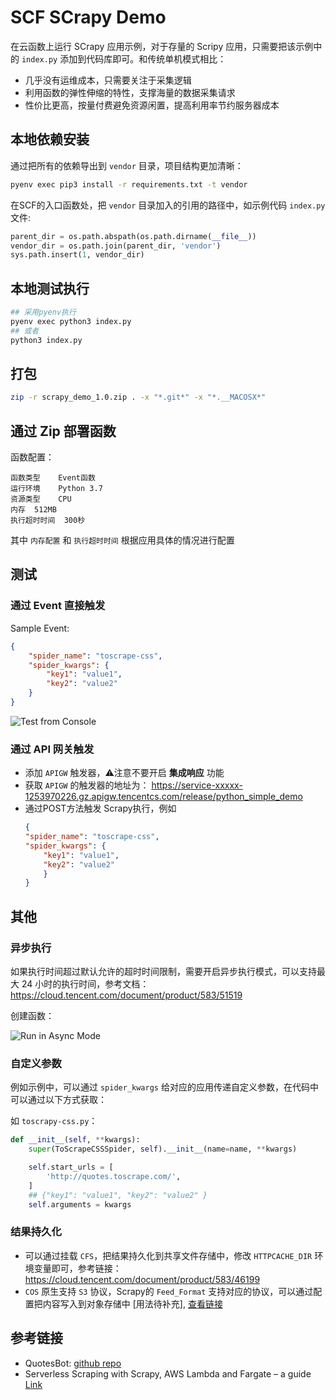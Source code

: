 # SCF SCrapy Demo

在云函数上运行 SCrapy 应用示例，对于存量的 Scripy 应用，只需要把该示例中的 `index.py` 添加到代码库即可。和传统单机模式相比：

- 几乎没有运维成本，只需要关注于采集逻辑
- 利用函数的弹性伸缩的特性，支撑海量的数据采集请求
- 性价比更高，按量付费避免资源闲置，提高利用率节约服务器成本

## 本地依赖安装

通过把所有的依赖导出到 `vendor` 目录，项目结构更加清晰：

```bash
pyenv exec pip3 install -r requirements.txt -t vendor
```

在SCF的入口函数处，把 `vendor` 目录加入的引用的路径中，如示例代码 `index.py` 文件:

```python
parent_dir = os.path.abspath(os.path.dirname(__file__))
vendor_dir = os.path.join(parent_dir, 'vendor')
sys.path.insert(1, vendor_dir)
```

## 本地测试执行

```bash
## 采用pyenv执行
pyenv exec python3 index.py
## 或者
python3 index.py
```
## 打包

```bash
zip -r scrapy_demo_1.0.zip . -x "*.git*" -x "*.__MACOSX*"
```

## 通过 Zip 部署函数

函数配置：

```
函数类型	Event函数
运行环境	Python 3.7
资源类型	CPU
内存	512MB
执行超时时间	300秒
```
其中 `内存配置` 和 `执行超时时间` 根据应用具体的情况进行配置

## 测试

### 通过 Event 直接触发

Sample Event:
```json
{
    "spider_name": "toscrape-css",
    "spider_kwargs": {
        "key1": "value1",
        "key2": "value2"
    } 
}
```

![Test from Console](https://user-images.githubusercontent.com/251222/160966810-9ee929cf-9f3f-4e5c-a4be-013ba43ad30d.png)

### 通过 API 网关触发

- 添加 `APIGW` 触发器，⚠️注意不要开启 **集成响应** 功能
- 获取 `APIGW` 的触发器的地址为：
https://service-xxxxx-1253970226.gz.apigw.tencentcs.com/release/python_simple_demo
- 通过POST方法触发 Scrapy执行，例如
    ```json
    {
    "spider_name": "toscrape-css",
    "spider_kwargs": {
        "key1": "value1",
        "key2": "value2"
        }
    }
    ```

## 其他

### 异步执行

如果执行时间超过默认允许的超时时间限制，需要开启异步执行模式，可以支持最大 24 小时的执行时间，参考文档：https://cloud.tencent.com/document/product/583/51519

创建函数：

![Run in Async Mode](https://user-images.githubusercontent.com/251222/160980864-05f281ed-0cd3-40ac-a091-1ac46f6149b2.png)

### 自定义参数

例如示例中，可以通过 `spider_kwargs` 给对应的应用传递自定义参数，在代码中可以通过以下方式获取：

如 `toscrapy-css.py`：

```python
def __init__(self, **kwargs):
    super(ToScrapeCSSSpider, self).__init__(name=name, **kwargs)

    self.start_urls = [
        'http://quotes.toscrape.com/',
    ]
    ## {"key1": "value1", "key2": "value2" } 
    self.arguments = kwargs
```

### 结果持久化

- 可以通过挂载 `CFS`，把结果持久化到共享文件存储中，修改 `HTTPCACHE_DIR` 环境变量即可，参考链接：https://cloud.tencent.com/document/product/583/46199
- `COS` 原生支持 `S3` 协议，Scrapy的 `Feed_Format` 支持对应的协议，可以通过配置把内容写入到对象存储中 [用法待补充], [查看链接](https://docs.scrapy.org/en/latest/topics/feed-exports.html#topics-feed-storage-s3)

## 参考链接

- QuotesBot: [github repo](https://github.com/scrapinghub/spidyquotes)
- Serverless Scraping with Scrapy, AWS Lambda and Fargate – a guide [Link](https://blog.vikfand.com/posts/scrapy-fargate-sls-guide/)
